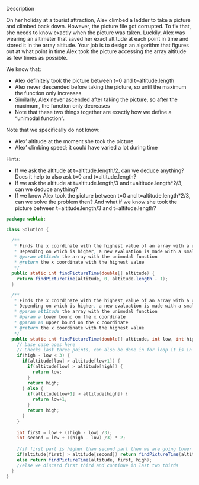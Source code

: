 Description

On her holiday at a tourist attraction, Alex climbed a ladder to take a picture and climbed back down. 
However, the picture file got corrupted. To fix that, she needs to know exactly when the picture was taken. 
Luckily, Alex was wearing an altimeter that saved her exact altitude at each point in time and stored it in the array altitude. 
Your job is to design an algorithm that figures out at what point in time Alex took the picture accessing the array altitude as few times as possible.

We know that:
- Alex definitely took the picture between t=0 and t=altitude.length
- Alex never descended before taking the picture, so until the maximum the function only increases
- Similarly, Alex never ascended after taking the picture, so after the maximum, the function only decreases
- Note that these two things together are exactly how we define a “unimodal function”.

Note that we specifically do not know:
- Alex’ altitude at the moment she took the picture
- Alex’ climbing speed; it could have varied a lot during time

Hints:
- If we ask the altitude at t=altitude.length/2, can we deduce anything? Does it help to also ask t=0 and t=altitude.length?
- If we ask the altitude at t=altitude.length/3 and t=altitude.length*2/3, can we deduce anything?
- If we know Alex took the picture between t=0 and t=altitude.length*2/3, can we solve the problem then? 
And what if we know she took the picture between t=altitude.length/3 and t=altitude.length?

```java
package weblab;

class Solution {

  /**
   * Finds the x coordinate with the highest value of an array with a unimodal function, by recursively evaluating the values at one-third and two-thirds of the range.
   * Depending on which is higher, a new evaluation is made with a smaller range to find the x coordinate with the highest value.
   * @param altitude the array with the unimodal function
   * @return the x coordinate with the highest value
   */
  public static int findPictureTime(double[] altitude) {
    return findPictureTime(altitude, 0, altitude.length - 1);
  }

  /**
   * Finds the x coordinate with the highest value of an array with a unimodal function, by recursively evaluating the values at one-third and two-thirds of the range.
   * Depending on which is higher, a new evaluation is made with a smaller range to find the x coordinate with the highest value.
   * @param altitude the array with the unimodal function
   * @param a lower bound on the x coordinate
   * @param an upper bound on the x coordinate
   * @return the x coordinate with the highest value
   */
  public static int findPictureTime(double[] altitude, int low, int high) {
    // base case goes here
    // Checks last three points, can also be done in for loop it is in constant time
    if(high - low < 3) {
      if(altitude[low] > altitude[low+1]) {
        if(altitude[low] > altitude[high]) {
          return low;
        }
        return high;
      } else {
        if(altitude[low+1] > altitude[high]) {
          return low+1;
        }
        return high;
      }
    }
    
    int first = low + ((high - low) /3);
    int second = low + ((high - low) /3) * 2;
    
    //if first part is higher than second part then we are going lower and we can ignore last part.
    if(altitude[first] > altitude[second]) return findPictureTime(altitude, low, second);
    else return findPictureTime(altitude, first, high);
    //else we discard first third and continue in last two thirds
  }
}


```
